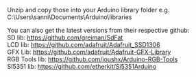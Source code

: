 Unzip and copy those into your Arduino library folder e.g. C:\Users\sanni\Documents\Arduino\libraries

You can also get the latest versions from their respective github:  
SD lib: https://github.com/greiman/SdFat  
LCD lib: https://github.com/adafruit/Adafruit_SSD1306       
GFX Lib: https://github.com/adafruit/Adafruit-GFX-Library    
RGB Tools lib: https://github.com/joushx/Arduino-RGB-Tools  
SI5351 lib: https://github.com/etherkit/Si5351Arduino  
